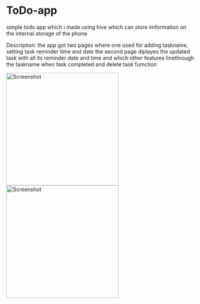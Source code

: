 # ToDo-app

simple todo app which i made using hive which can store imformation on the internal storage of the phone

Description: the app got two pages where one used for adding taskname,  setting task reminder time and date
the second page diplayes the updated task with all its reminder date and time and which other features linethrough the taskname when task completed and delete task fumction


<img src="https://github.com/yosephyonas/minimal-todo-app/assets/101545038/5c2b649c-ec8f-4913-9edb-402591e03132" alt="Screenshot" width="300">





<img src="https://github.com/yosephyonas/minimal-todo-app/assets/101545038/4b347034-1bc0-4516-94a9-eb886250ab2c" alt="Screenshot" width="300">



